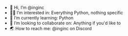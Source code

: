 - 👋 Hi, I’m @inginc
- 👨‍💻 I’m interested in: Everything Python, nothing specific
- 🧠 I’m currently learning: Python
- 🤝 I’m looking to collaborate on: Anything if you'd like to
- 🌏 How to reach me: @inginc on Discord

<!---
Python0nTop/Python0nTop is a ✨ special ✨ repository because its `README.md` (this file) appears on your GitHub profile.
You can click the Preview link to take a look at your changes.
--->
